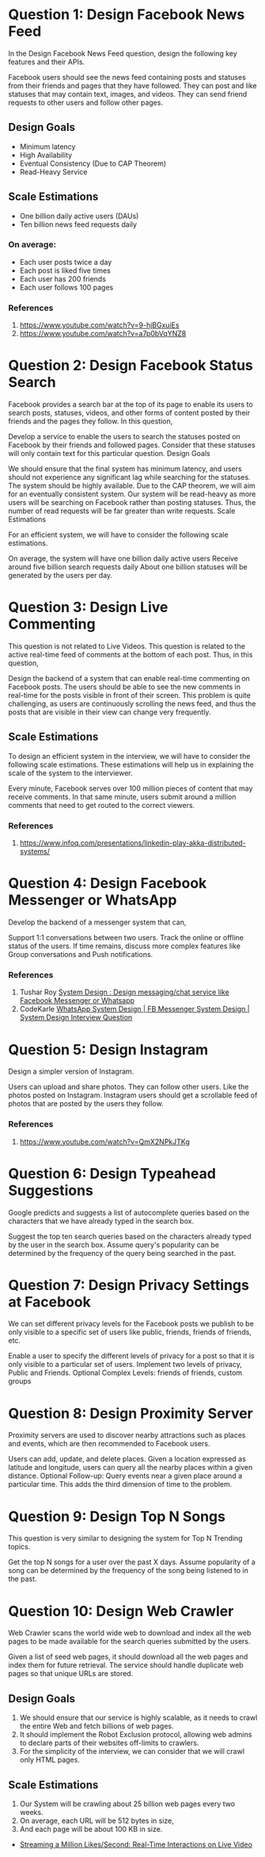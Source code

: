 
# Question 1: Design Facebook News Feed
In the Design Facebook News Feed question, design the following key features and their APIs.

Facebook users should see the news feed containing posts and statuses from their friends and pages that they have followed.
They can post and like statuses that may contain text, images, and videos.
They can send friend requests to other users and follow other pages.

## Design Goals

- Minimum latency
- High Availability
- Eventual Consistency (Due to CAP Theorem)
- Read-Heavy Service

## Scale Estimations

- One billion daily active users (DAUs)
- Ten billion news feed requests daily
### On average:
- Each user posts twice a day
- Each post is liked five times
- Each user has 200 friends
- Each user follows 100 pages

### References
  1. https://www.youtube.com/watch?v=9-hjBGxuiEs
  2. https://www.youtube.com/watch?v=a7p0bVqYNZ8

# Question 2: Design Facebook Status Search

Facebook provides a search bar at the top of its page to enable its users to search posts, statuses, videos, and other forms of content posted by their friends and the pages they follow. In this question,

Develop a service to enable the users to search the statuses posted on Facebook by their friends and followed pages.
Consider that these statuses will only contain text for this particular question.
Design Goals

We should ensure that the final system has minimum latency, and users should not experience any significant lag while searching for the statuses.
The system should be highly available.
Due to the CAP theorem, we will aim for an eventually consistent system.
Our system will be read-heavy as more users will be searching on Facebook rather than posting statuses. Thus, the number of read requests will be far greater than write requests.
Scale Estimations

For an efficient system, we will have to consider the following scale estimations.

On average, the system will have one billion daily active users
Receive around five billion search requests daily
About one billion statuses will be generated by the users per day.

# Question 3: Design Live Commenting
This question is not related to Live Videos. This question is related to the active real-time feed of comments at the bottom of each post. Thus, in this question,

Design the backend of a system that can enable real-time commenting on Facebook posts.
The users should be able to see the new comments in real-time for the posts visible in front of their screen.
This problem is quite challenging, as users are continuously scrolling the news feed, and thus the posts that are visible in their view can change very frequently.

## Scale Estimations

To design an efficient system in the interview, we will have to consider the following scale estimations. These estimations will help us in explaining the scale of the system to the interviewer.

Every minute, Facebook serves over 100 million pieces of content that may receive comments.
In that same minute, users submit around a million comments that need to get routed to the correct viewers.

### References
  1. https://www.infoq.com/presentations/linkedin-play-akka-distributed-systems/


# Question 4: Design Facebook Messenger or WhatsApp

Develop the backend of a messenger system that can,

Support 1:1 conversations between two users.
Track the online or offline status of the users.
If time remains, discuss more complex features like Group conversations and Push notifications.

### References
  1. Tushar Roy [System Design : Design messaging/chat service like Facebook Messenger or Whatsapp](https://www.youtube.com/watch?v=zKPNUMkwOJE)
  2. CodeKarle [WhatsApp System Design | FB Messenger System Design | System Design Interview Question](https://www.youtube.com/watch?v=RjQjbJ2UJDg)

# Question 5: Design Instagram
Design a simpler version of Instagram.

Users can upload and share photos.
They can follow other users.
Like the photos posted on Instagram.
Instagram users should get a scrollable feed of photos that are posted by the users they follow.

### References
  1. https://www.youtube.com/watch?v=QmX2NPkJTKg

# Question 6: Design Typeahead Suggestions
Google predicts and suggests a list of autocomplete queries based on the characters that we have already typed in the search box.

Suggest the top ten search queries based on the characters already typed by the user in the search box.
Assume query's popularity can be determined by the frequency of the query being searched in the past.

# Question 7: Design Privacy Settings at Facebook
We can set different privacy levels for the Facebook posts we publish to be only visible to a specific set of users like public, friends, friends of friends, etc.

Enable a user to specify the different levels of privacy for a post so that it is only visible to a particular set of users.
Implement two levels of privacy, Public and Friends.
Optional Complex Levels: friends of friends, custom groups

# Question 8: Design Proximity Server
Proximity servers are used to discover nearby attractions such as places and events, which are then recommended to Facebook users.

Users can add, update, and delete places.
Given a location expressed as latitude and longitude, users can query all the nearby places within a given distance.
Optional Follow-up: Query events near a given place around a particular time. This adds the third dimension of time to the problem.

# Question 9: Design Top N Songs
This question is very similar to designing the system for Top N Trending topics.

Get the top N songs for a user over the past X days.
Assume popularity of a song can be determined by the frequency of the song being listened to in the past.

# Question 10: Design Web Crawler
Web Crawler scans the world wide web to download and index all the web pages to be made available for the search queries submitted by the users.

Given a list of seed web pages, it should download all the web pages and index them for future retrieval.
The service should handle duplicate web pages so that unique URLs are stored.
## Design Goals

  1. We should ensure that our service is highly scalable, as it needs to crawl the entire Web and fetch billions of web pages.
  2. It should implement the Robot Exclusion protocol, allowing web admins to declare parts of their websites off-limits to crawlers.
  3. For the simplicity of the interview, we can consider that we will crawl only HTML pages.
 
## Scale Estimations

  1. Our System will be crawling about 25 billion web pages every two weeks.
  2. On average, each URL will be 512 bytes in size,
  3. And each page will be about 100 KB in size.






- [Streaming a Million Likes/Second: Real-Time Interactions on Live Video](https://www.infoq.com/presentations/linkedin-play-akka-distributed-systems/)
